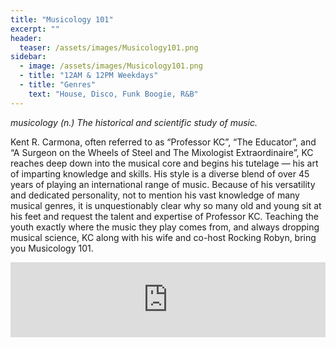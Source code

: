 ```yaml
---
title: "Musicology 101"
excerpt: ""
header:
  teaser: /assets/images/Musicology101.png
sidebar:
  - image: /assets/images/Musicology101.png
  - title: "12AM & 12PM Weekdays"
  - title: "Genres"
    text: "House, Disco, Funk Boogie, R&B"
---
```


<i>musicology (n.) The historical and scientific study of music.</i>

Kent R. Carmona, often referred to as “Professor KC”, “The Educator”, and “A Surgeon on the Wheels of Steel and The Mixologist Extraordinaire”, KC reaches deep down into the musical core and begins his tutelage — his art of imparting knowledge and skills. His style is a diverse blend of over 45 years of playing an international range of music. Because of his versatility and dedicated personality, not to mention his vast knowledge of many musical genres, it is unquestionably clear why so many old and young sit at his feet and request the talent and expertise of Professor KC. Teaching the youth exactly where the music they play comes from, and always dropping musical science, KC along with his wife and co-host Rocking Robyn, bring you Musicology 101.

<iframe width="100%" height="120" src="https://www.mixcloud.com/widget/iframe/?hide_cover=1&feed=%2Fprofessorkc%2F" frameborder="0" ></iframe>
